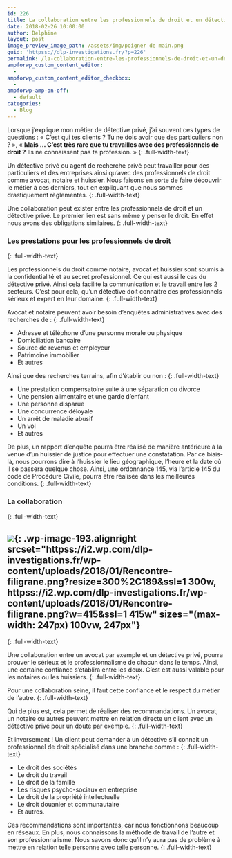 ```yaml
---
id: 226
title: La collaboration entre les professionnels de droit et un détective
date: 2018-02-26 10:00:00
author: Delphine
layout: post
image_preview_image_path: /assets/img/poigner de main.png
guid: 'httpss://dlp-investigations.fr/?p=226'
permalink: /la-collaboration-entre-les-professionnels-de-droit-et-un-detective/
ampforwp_custom_content_editor:
  -
ampforwp_custom_content_editor_checkbox:
  -
ampforwp-amp-on-off:
  - default
categories:
  - Blog
---
```


Lorsque j’explique mon m&eacute;tier de d&eacute;tective priv&eacute;, j’ai souvent ces types de questions : &laquo; C’est qui tes clients ? Tu ne dois avoir que des particuliers non ? &raquo;, &laquo; **Mais … C’est tr&egrave;s rare que tu travailles avec des professionnels de droit ?** Ils ne connaissent pas ta profession. &raquo;
{: .full-width-text}

Un d&eacute;tective priv&eacute; ou agent de recherche priv&eacute; peut travailler pour des particuliers et des entreprises ainsi qu’avec des professionnels de droit comme avocat, notaire et huissier. Nous faisons en sorte de faire d&eacute;couvrir le m&eacute;tier &agrave; ces derniers, tout en expliquant que nous sommes drastiquement r&egrave;glement&eacute;s.<!--base32-c9gq6t9k68pp6eb7e4v78ebb6rw70w1pcnh3et9mervkgtb2c8v74xtq61vk2w33dtm36tbm75ppawkpddkq8rhjccw7cdtmf1u72dhhetnk4xtk6dj78v9k6tu64v9q6nr70rbqddr68t3be4w74u3acdhqedv3chu6uthhemvk4t38d1jq8vkb6hw7crhpdtn70tvq75rkccbn6xhqcebh6tq74dtge9h70rtte8v3gx1kc9jk8xtpc5t6gwk3chn3cxb4dcvpavkp6rt78rhrcnt7cdk5egtp4t3ed9r7ay1kcxj6wxtp6hv64d9p65v3cw336drkct3bddhqacvd6tt7adv1f1m6prv8e4vp2t3bcxhpewkg71t78x33f1t6prvr65u68rvp6dkp4rhjccuq8w31cdu6mbb2c5tpactj-base32-->
{: .full-width-text}

Une collaboration peut exister entre les professionnels de droit et un d&eacute;tective priv&eacute;. Le premier lien est sans m&ecirc;me y penser le droit. En effet nous avons des obligations similaires.
{: .full-width-text}

### Les prestations pour les professionnels de droit
{: .full-width-text}

Les professionnels du droit comme notaire, avocat et huissier sont soumis &agrave; la confidentialit&eacute; et au secret professionnel. Ce qui est aussi le cas du d&eacute;tective priv&eacute;. Ainsi cela facilite la communication et le travail entre les 2 secteurs. C’est pour cela, qu’un d&eacute;tective doit connaitre des professionnels s&eacute;rieux et expert en leur domaine.
{: .full-width-text}

Avocat et notaire peuvent avoir besoin d’enqu&ecirc;tes administratives avec des recherches de :
{: .full-width-text}

* Adresse et t&eacute;l&eacute;phone d’une personne morale ou physique
* Domiciliation bancaire
* Source de revenus et employeur
* Patrimoine immobilier
* Et autres

Ainsi que des recherches terrains, afin d’&eacute;tablir ou non :
{: .full-width-text}

* Une prestation compensatoire suite &agrave; une s&eacute;paration ou divorce
* Une pension alimentaire et une garde d’enfant
* Une personne disparue
* Une concurrence d&eacute;loyale
* Un arr&ecirc;t de maladie abusif
* Un vol
* Et autres

De plus, un rapport d’enqu&ecirc;te pourra &ecirc;tre r&eacute;alis&eacute; de mani&egrave;re ant&eacute;rieure &agrave; la venue d’un huissier de justice pour effectuer une constatation. Par ce biais-l&agrave;, nous pourrons dire &agrave; l’huissier le lieu g&eacute;ographique, l’heure et la date o&ugrave; il se passera quelque chose. Ainsi, une ordonnance 145, via l’article 145 du code de Proc&eacute;dure Civile, pourra &ecirc;tre r&eacute;alis&eacute;e dans les meilleures conditions.
{: .full-width-text}

### La collaboration
{: .full-width-text}

## ![](httpss://i2.wp.com/dlp-investigations.fr/wp-content/uploads/2018/01/Rencontre-filigrane.png?resize=247%2C156&amp;ssl=1){: .wp-image-193.alignright srcset="httpss://i2.wp.com/dlp-investigations.fr/wp-content/uploads/2018/01/Rencontre-filigrane.png?resize=300%2C189&amp;ssl=1 300w, httpss://i2.wp.com/dlp-investigations.fr/wp-content/uploads/2018/01/Rencontre-filigrane.png?w=415&amp;ssl=1 415w" sizes="(max-width: 247px) 100vw, 247px"}
{: .full-width-text}

Une collaboration entre un avocat par exemple et un d&eacute;tective priv&eacute;, pourra prouver le s&eacute;rieux et le professionnalisme de chacun dans le temps. Ainsi, une certaine confiance s’&eacute;tablira entre les deux. C’est est aussi valable pour les notaires ou les huissiers.
{: .full-width-text}

Pour une collaboration seine, il faut cette confiance et le respect du m&eacute;tier de l’autre.
{: .full-width-text}

Qui de plus est, cela permet de r&eacute;aliser des recommandations. Un avocat, un notaire ou autres peuvent mettre en relation directe un client avec un d&eacute;tective priv&eacute; pour un doute par exemple.
{: .full-width-text}

Et inversement ! Un client peut demander &agrave; un d&eacute;tective s’il connait un professionnel de droit sp&eacute;cialis&eacute; dans une branche comme :
{: .full-width-text}

* Le droit des soci&eacute;t&eacute;s
* Le droit du travail
* Le droit de la famille
* Les risques psycho-sociaux en entreprise
* Le droit de la propri&eacute;t&eacute; intellectuelle
* Le droit douanier et communautaire
* Et autres.

Ces recommandations sont importantes, car nous fonctionnons beaucoup en r&eacute;seaux. En plus, nous connaissons la m&eacute;thode de travail de l’autre et son professionnalisme. Nous savons donc qu’il n’y aura pas de probl&egrave;me &agrave; mettre en relation telle personne avec telle personne.
{: .full-width-text}